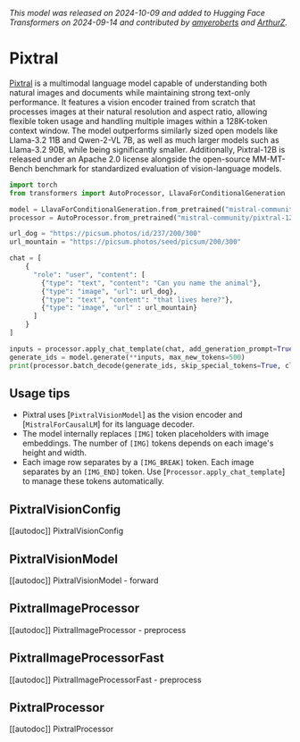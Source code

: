<!--Copyright 2024 The HuggingFace Team. All rights reserved.

Licensed under the Apache License, Version 2.0 (the "License"); you may not use this file except in compliance with
the License. You may obtain a copy of the License at

http://www.apache.org/licenses/LICENSE-2.0

Unless required by applicable law or agreed to in writing, software distributed under the License is distributed on
an "AS IS" BASIS, WITHOUT WARRANTIES OR CONDITIONS OF ANY KIND, either express or implied. See the License for the
specific language governing permissions and limitations under the License.

⚠️ Note that this file is in Markdown but contain specific syntax for our doc-builder (similar to MDX) that may not be
rendered properly in your Markdown viewer.

-->
*This model was released on 2024-10-09 and added to Hugging Face Transformers on 2024-09-14 and contributed by [amyeroberts](https://huggingface.co/amyeroberts) and [ArthurZ](https://huggingface.co/ArthurZ).*

# Pixtral

[Pixtral](https://huggingface.co/papers/2410.07073) is a multimodal language model capable of understanding both natural images and documents while maintaining strong text-only performance. It features a vision encoder trained from scratch that processes images at their natural resolution and aspect ratio, allowing flexible token usage and handling multiple images within a 128K-token context window. The model outperforms similarly sized open models like Llama-3.2 11B and Qwen-2-VL 7B, as well as much larger models such as Llama-3.2 90B, while being significantly smaller. Additionally, Pixtral-12B is released under an Apache 2.0 license alongside the open-source MM-MT-Bench benchmark for standardized evaluation of vision-language models.

<hfoptions id="usage">
<hfoption id="LlavaForConditionalGeneration">

```py
import torch
from transformers import AutoProcessor, LlavaForConditionalGeneration

model = LlavaForConditionalGeneration.from_pretrained("mistral-community/pixtral-12b", dtype="auto")
processor = AutoProcessor.from_pretrained("mistral-community/pixtral-12b")

url_dog = "https://picsum.photos/id/237/200/300"
url_mountain = "https://picsum.photos/seed/picsum/200/300"

chat = [
    {
      "role": "user", "content": [
        {"type": "text", "content": "Can you name the animal"}, 
        {"type": "image", "url": url_dog}, 
        {"type": "text", "content": "that lives here?"}, 
        {"type": "image", "url" : url_mountain}
      ]
    }
]

inputs = processor.apply_chat_template(chat, add_generation_prompt=True, tokenize=True, return_dict=True, return_tensors"pt").to(model.device)
generate_ids = model.generate(**inputs, max_new_tokens=500)
print(processor.batch_decode(generate_ids, skip_special_tokens=True, clean_up_tokenization_spaces=False)[0])
```

</hfoption>
</hfoptions>

## Usage tips

- Pixtral uses [`PixtralVisionModel`] as the vision encoder and [`MistralForCausalLM`] for its language decoder.
- The model internally replaces `[IMG]` token placeholders with image embeddings. The number of `[IMG]` tokens depends on each image's height and width.
- Each image row separates by a `[IMG_BREAK]` token. Each image separates by an `[IMG_END]` token. Use [`Processor.apply_chat_template`] to manage these tokens automatically.

## PixtralVisionConfig

[[autodoc]] PixtralVisionConfig

## PixtralVisionModel

[[autodoc]] PixtralVisionModel
    - forward

## PixtralImageProcessor

[[autodoc]] PixtralImageProcessor
    - preprocess

## PixtralImageProcessorFast

[[autodoc]] PixtralImageProcessorFast
    - preprocess

## PixtralProcessor

[[autodoc]] PixtralProcessor
